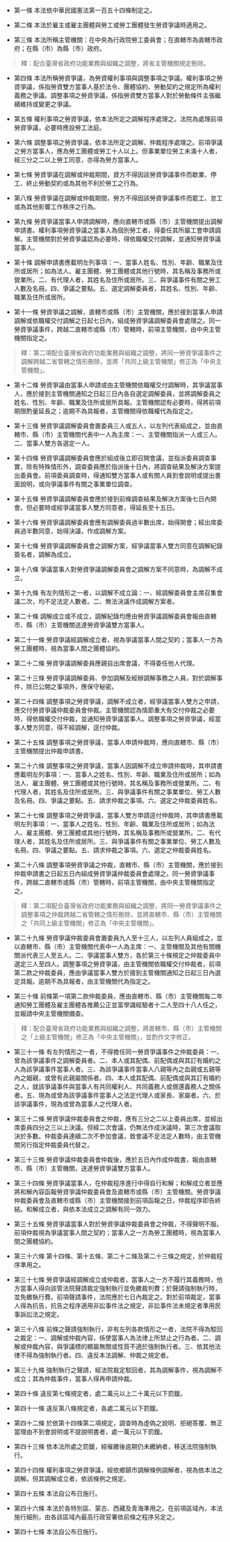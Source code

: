 * 第一條 本法依中華民國憲法第一百五十四條制定之。

* 第二條 本法於雇主或雇主團體與勞工或勞工團體發生勞資爭議時適用之。

* 第三條 本法所稱主管機關：在中央為行政院勞工委員會；在直轄市為直轄市政府；在縣（市）為縣（市）政府。

> 釋：配合臺灣省政府功能業務與組織之調整，將省主管機關規定刪除。

* 第四條 本法所稱勞資爭議，為勞資權利事項與調整事項之爭議。權利事項之勞資爭議，係指勞資雙方當事人基於法令、團體協約、勞動契約之規定所為權利義務之爭議。調整事項之勞資爭議，係指勞資雙方當事人對於勞動條件主張繼續維持或變更之爭議。

* 第五條 權利事項之勞資爭議，依本法所定之調解程序處理之。法院為處理前項勞資爭議，必要時應設勞工法庭。

* 第六條 調整事項之勞資爭議，依本法所定之調解、仲裁程序處理之。前項爭議之勞方當事人，應為勞工團體或勞工十人以上。但事業單位勞工未滿十人者，經三分之二以上勞工同意，亦得為勞方當事人。

* 第七條 勞資爭議在調解或仲裁期間，資方不得因該勞資爭議事件而歇業、停工、終止勞動契約或為其他不利於勞工之行為。

* 第八條 勞資爭議在調解或仲裁期間，勞方不得因該勞資爭議事件而罷工、怠工或為其他影響工作秩序之行為。

* 第九條 勞資爭議當事人申請調解時，應向直轄市或縣（市）主管機關提出調解申請書。權利事項勞資爭議之當事人為個別勞工者，得委任其所屬工會申請調解。主管機關對於勞資爭議認為必要時，得依職權交付調解，並通知勞資爭議當事人。

* 第十條 調解申請書應載明左列事項：一、當事人姓名、性別、年齡、職業及住所或居所；如為法人、雇主團體、勞工團體或其他行號時，其名稱及事務所或營業所。二、有代理人者，其姓名及住所或居所。三、與爭議事件有關之勞工人數及名冊。四、爭議之要點。五、選定調解委員者，其姓名、性別、年齡、職業及住所或居所。

* 第十一條 勞資爭議之調解，直轄市或縣（市）主管機關，應於接到當事人申請調解或依職權交付調解之日起七日內，組成勞資爭議調解委員會處理之。同一勞資爭議事件，跨越二直轄市或縣（市）管轄時，前項主管機關，由中央主管機關指定之。

> 釋：第二項配合臺灣省政府功能業務與組織之調整，將同一勞資爭議事件之調解跨越二省管轄之情形刪除，並將「共同上級主管機關」修正為「中央主管機關」。

* 第十二條 勞資爭議由當事人申請或由主管機關依職權交付調解時，其爭議當事人，應於接到主管機關通知之日起三日內各自選定調解委員，並將調解委員之姓名、性別、年齡、職業及住所或居所具報。主管機關認有必要時，得將前項期限酌量延長之；逾期不為具報者，主管機關得依職權代為指定之。

* 第十三條 勞資爭議調解委員會置委員三人或五人，以左列代表組成之，並由直轄市、縣（市）主管機關代表中一人為主席：一、主管機關指派一人或三人。二、當事人雙方各選定一人。

* 第十四條 勞資爭議調解委員會應於組成後立即召開會議，並指派委員調查事實，除有特殊情形外，調查委員應於指派後十日內，將調查結果及解決方案提出委員會。前項委員調查時，得通知雙方當事人或有關人員到會說明或提出書面說明，或向爭議事件有關之事業單位調查。

* 第十五條 勞資爭議調解委員會應於接到前條調查結果及解決方案後七日內開會。但必要時或經爭議當事人雙方同意者，得延長至十五日。

* 第十六條 勞資爭議調解委員會應有調解委員過半數出席，始得開會；經出席委員過半數同意，始得決議，作成調解方案。

* 第十七條 勞資爭議調解委員會之調解方案，經爭議當事人雙方同意在調解紀錄簽名者，調解為成立。

* 第十八條 爭議當事人對勞資爭議調解委員會之調解方案不同意時，為調解不成立。

* 第十九條 有左列情形之一者，以調解不成立論：一、經調解委員會主席召集會議二次，均不足法定人數者。二、無法決議作成調解方案者。

* 第二十條 調解成立或不成立，調解紀錄均應由勞資爭議調解委員會報由直轄市、縣（市）主管機關送達勞資爭議雙方當事人。

* 第二十一條 勞資爭議經調解成立者，視為爭議當事人間之契約；當事人一方為勞工團體時，視為當事人間之團體協約。

* 第二十二條 勞資爭議調解委員應親自出席會議，不得委任他人代理。

* 第二十三條 勞資爭議調解委員、參加調解及經辦調解事務之人員，對於調解事件，除已公開之事項外，應保守秘密。

* 第二十四條 調整事項之勞資爭議，調解不成立者，經爭議當事人雙方之申請，應交付勞資爭議仲裁委員會仲裁。主管機關認為情節重大有交付仲裁之必要時，得依職權交付仲裁，並通知勞資爭議當事人。調整事項之勞資爭議，經當事人雙方同意，得不經調解，逕付仲裁。

* 第二十五條 調整事項之勞資爭議，當事人申請仲裁時，應向直轄市、縣（市）主管機關提出仲裁申請書。

* 第二十六條 調整事項之勞資爭議，當事人因調解不成立申請仲裁時，其申請書應載明左列事項：一、當事人之姓名、性別、年齡、職業及住所或居所；如為法人、雇主團體、勞工團體或其他行號時，其名稱及事務所或營業所。二、有代理人者，其姓名及住所或居所。三、與爭議事件有關之事業單位、勞工人數及名冊。四、爭議之要點。五、請求仲裁之事項。六、選定之仲裁委員姓名。

* 第二十七條 調整事項之勞資爭議，當事人雙方申請逕付仲裁時，其申請書應載明左列事項：一、當事人之姓名、性別、年齡、職業及住所或居所；如為法人、雇主團體、勞工團體或其他行號時，其名稱及事務所或營業所。二、有代理人者，其姓名及住所或居所。三、與爭議事件有關之事業單位、勞工人數及名冊。四、爭議之要點。五、請求仲裁之事項。六、選定之仲裁委員姓名。

* 第二十八條 調整事項勞資爭議之仲裁，直轄市、縣（市）主管機關，應於接到仲裁申請書之日起五日內組成勞資爭議仲裁委員會處理之。同一勞資爭議事件，跨越二直轄市或縣（市）管轄時，前項主管機關，由中央主管機關指定之。

> 釋：第二項配合臺灣省政府功能業務與組織之調整，將同一勞資爭議事件之調整事項之仲裁跨越二省管轄之情形刪除，並將直轄市、縣（市）主管機關之「共同上級主管機關」修正為「中央主管機關」。

* 第二十九條 勞資爭議仲裁委員會置委員九人至十三人，以左列人員組成之，並以直轄市、縣（市）主管機關代表中一人為主席：一、主管機關及其他有關機關派代表三人至五人。二、爭議當事人雙方，各於第三十條規定之仲裁委員中選定三人至四人。調整事項之勞資爭議，由主管機關依職權交付仲裁者，前項第二款之仲裁委員，應由爭議當事人雙方於接到主管機關通知之日起三日內選定具報。逾期不為具報者，由主管機關代為指定之。

* 第三十條 前條第一項第二款仲裁委員，應由直轄市、縣（市）主管機關每二年通知勞工團體及雇主團體各推薦公正並富學識經驗者十二人至四十八人任之，並報請中央主管機關備查。

> 釋：配合臺灣省政府功能業務與組織之調整，將直轄市、縣（市）主管機關之「上級主管機關」修正為「中央主管機關」，並酌作文字修正。

* 第三十一條 有左列情形之一者，不得擔任同一勞資爭議事件之仲裁委員：一、曾為該爭議事件之調解委員者。二、本人或其配偶、前配偶或與其訂有婚約之人為該爭議事件當事人者。三、為該爭議事件當事人八親等內之血親或五親等內之姻親，或曾有此親屬關係者。四、本人或其配偶、前配偶或與其訂有婚約之人，就該爭議事件與當事人有共同權利人、共同義務人或償還義務人之關係者。五、現為或曾為該爭議事件當事人之法定代理人或家長、家屬者。六、於該爭議事件，現為或曾為當事人之代理人者。

* 第三十二條 勞資爭議仲裁委員會之仲裁，應有三分之二以上委員出席，並經出席委員四分之三以上決議。但經二次會議，仍無法作成決議時，第三次會議取決於多數。仲裁委員連續二次不參加會議，致會議不足法定人數時，由主管機關另行指定仲裁委員代替之。

* 第三十三條 勞資爭議仲裁委員會仲裁後，應於五日內作成仲裁書，報由直轄市、縣（市）主管機關，送達勞資爭議雙方當事人。

* 第三十四條 勞資爭議當事人，在仲裁程序進行中得自行和解；和解成立者並應將和解內容函報勞資爭議仲裁委員會及直轄市或縣（市）主管機關。勞資爭議仲裁委員會及直轄市或縣（市）主管機關接到前項函報之日，仲裁程序即告終結。和解成立者，與依本法成立之調解有同一效力。

* 第三十五條 勞資爭議當事人對於勞資爭議仲裁委員會之仲裁，不得聲明不服。前項仲裁視為爭議當事人間之契約；當事人之一方為勞工團體時，視為當事人間之團體協約。

* 第三十六條 第十四條、第十五條、第二十二條及第二十三條之規定，於仲裁程序準用之。

* 第三十七條 勞資爭議經調解成立或仲裁者，當事人之一方不履行其義務時，他方當事人得向該管法院聲請裁定強制執行並免繳裁判費；於聲請強制執行時，並免繳執行費。前項聲請事件，法院應於七日內裁定之。對於前項裁定，當事人得為抗告，抗告之程序適用非訟事件法之規定，非訟事件法未規定者準用民事訴訟法之規定。

* 第三十八條 前條之聲請強制執行，非有左列各款情形之一者，法院不得為駁回之裁定：一、調解或仲裁內容，係使當事人為法律上所禁止之行為者。二、調解或仲裁內容，與爭議標的顯屬無關或性質不適於強制執行者。三、依其他法律不得為強制執行者。四、違反本法調解、仲裁之規定者。

* 第三十九條 強制執行之聲請，經法院裁定駁回者，其為調解事件，視為調解不成立；其為仲裁事件，當事人得再申請仲裁。

* 第四十條 違反第七條規定者，處二萬元以上二十萬元以下罰鍰。

* 第四十一條 違反第八條規定者，各處二萬元以下罰鍰。

* 第四十二條 於依第十四條第二項規定，調查時為虛偽之說明、拒絕答覆、無正當理由不到會說明或不提說明書者，處一萬元以下罰鍰。

* 第四十三條 依本法所處之罰鍰，經催繳後逾期仍未繳納者，移送法院強制執行。

* 第四十四條 權利事項之勞資爭議，經依鄉鎮市調解條例調解者，視為依本法之調解。但其調解成立者，依該條例之規定。

* 第四十五條 本法自公布日施行。

* 第四十六條 本法於各特別區、蒙古、西藏及青海準用之。在前項區域內，本法施行細則，由各該區域內最高行政官署依前條之程序另定之。

* 第四十七條 本法自公布日施行。

